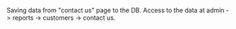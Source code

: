 Saving data from "contact us" page to the DB.
Access to the data at admin -> reports -> customers -> contact us.
